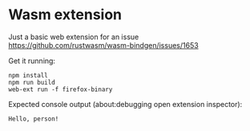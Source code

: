# Wasm extension

Just a basic web extension for an issue https://github.com/rustwasm/wasm-bindgen/issues/1653

Get it running:
```
npm install
npm run build
web-ext run -f firefox-binary
```

Expected console output (about:debugging open extension inspector):
```
Hello, person!
```
